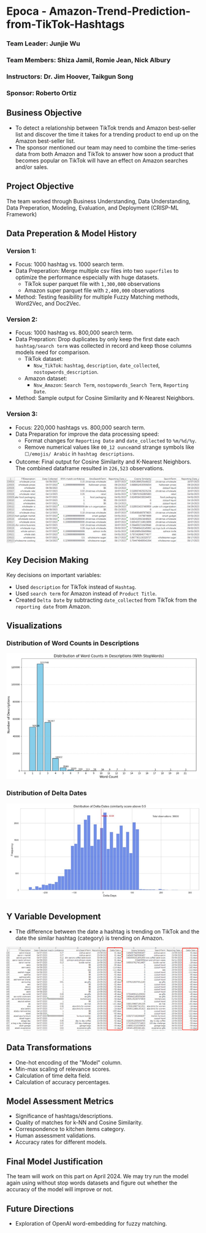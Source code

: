 # Epoca - Amazon-Trend-Prediction-from-TikTok-Hashtags

### Team Leader: Junjie Wu
### Team Members: Shiza Jamil, Romie Jean, Nick Albury
### Instructors: Dr. Jim Hoover, Taikgun Song
### Sponsor: Roberto Ortiz

## Business Objective
- To detect a relationship between TikTok trends and Amazon best-seller list and discover the time it takes for a trending product to end up on the Amazon best-seller list.
- The sponsor mentioned our team may need to combine the time-series data from both Amazon and TikTok to answer how soon a product that becomes popular on TikTok will have an effect on Amazon searches and/or sales.

## Project Objective
The team worked through Business Understanding, Data Understanding, Data Preperation, Modeling, Evaluation, and Deployment (CRISP-ML Framework)



## Data Preperation & Model History

### Version 1:
- Focus: 1000 hashtag vs. 1000 search term.
- Data Preperation: Merge multiple csv files into two `superfiles` to optimize the performance especially with huge datasets.
  - TikTok super parquet file with `1,300,000` observations
  - Amazon super parquet file with `2,400,000` observations
- Method: Testing feasibility for multiple Fuzzy Matching methods, Word2Vec, and Doc2Vec.

### Version 2:
- Focus: 1000 hashtag vs. 800,000 search term.
- Data Prepration: Drop duplicates by only keep the first date each `hashtag/search term` was collected in record and keep those columns models need for comparison.
  - TikTok dataset:
    - `Nsw_TikTok`: `hashtag`, `description`, `date_collected`, `nostopwords_description`.
  - Amazon dataset:
    - `Nsw_Amazon`: `Search Term`, `nostopwords_Search Term`, `Reporting Date`.
- Method: Sample output for Cosine Similarity and K-Nearest Neighbors.

### Version 3:
- Focus: 220,000 hashtags vs. 800,000 search term.
- Data Preparation for improve the data processing speed: 
  - Format changes for `Reporting Date` and `date_collected` to `%m/%d/%y`.
  - Remove numerical values like `00_12 ounce`and strange symbols like `⬜/emojis/ Arabic` in `hashtag descriptions`.
- Outcome: Final output for Cosine Similarity and K-Nearest Neighbors. The combined dataframe resulted in `226,523` observations.

![Model Evolution Graphic](https://github.com/JunjieWerg/Assets/blob/main/Model%20Evolution%20Graphic.png)

## Key Decision Making

Key decisions on important variables:
- Used `description` for TikTok instead of `Hashtag`.
- Used `search term` for Amazon instead of `Product Title`.
- Created `Delta Date` by subtracting `date_collected` from TikTok from the `reporting date` from Amazon.

## Visualizations

### Distribution of Word Counts in Descriptions

![Distribution of Word Counts in Descriptions](https://github.com/JunjieWerg/Assets/blob/main/Distribution%20of%20Word%20Counts.png)

### Distribution of Delta Dates

![Distribution of Delta Dates](https://github.com/JunjieWerg/Assets/blob/main/Distribution%20of%20Delta%20Dates.jpg)


## Y Variable Development

- The difference between the date a hashtag is trending on TikTok and the date the similar hashtag (category) is trending on Amazon.

![Y Variable Development](https://github.com/JunjieWerg/Assets/blob/main/Y%20Variable%20Development.png)


## Data Transformations

- One-hot encoding of the "Model" column.
- Min-max scaling of relevance scores.
- Calculation of time delta field.
- Calculation of accuracy percentages.

## Model Assessment Metrics

- Significance of hashtags/descriptions.
- Quality of matches for k-NN and Cosine Similarity.
- Correspondence to kitchen items category.
- Human assessment validations.
- Accuracy rates for different models.

## Final Model Justification
The team will work on this part on April 2024. We may try run the model again using without stop words datasets and figure out whether the accuracy of the model will improve or not.

## Future Directions

- Exploration of OpenAI word-embedding for fuzzy matching.
